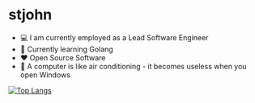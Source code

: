 # stjohn

 - 💻 I am currently employed as a Lead Software Engineer
 - 🌱 Currently learning Golang 
 - ❤️ Open Source Software 
 - 🐧 A computer is like air conditioning - it becomes useless when you open Windows

[![Top Langs](https://github-readme-stats-git-main-stjohn96.vercel.app/api/top-langs/?username=stjohn96&layout=compact&langs_count=10)](https://github.com/stjohn96)
